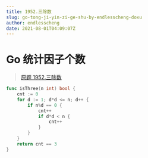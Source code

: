 ```yaml
---
title: 1952.三除数
slug: go-tong-ji-yin-zi-ge-shu-by-endlesscheng-doxu
author: endlesscheng
date: 2021-08-01T04:09:07Z
---
```

# Go 统计因子个数
 
> [原题 1952.三除数](https://leetcode.cn/problems/three-divisors)
```go
func isThree(n int) bool {
	cnt := 0
	for d := 1; d*d <= n; d++ {
		if n%d == 0 {
			cnt++
			if d*d < n {
				cnt++
			}
		}
	}
	return cnt == 3
}
```
